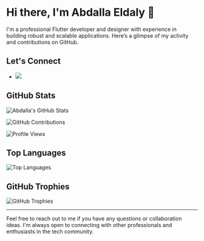 # Hi there, I'm Abdalla Eldaly 👋

I'm a professional Flutter developer and designer with experience in building robust and scalable applications. Here’s a glimpse of my activity and contributions on GitHub.

## Let's Connect

- [<img src="https://img.icons8.com/color/48/000000/linkedin.png"/>](https://www.linkedin.com/in/abdalla-eldaly-02621223b/)

## GitHub Stats

![Abdalla's GitHub Stats](https://github-readme-stats.vercel.app/api?username=Abdalla-Eldaly&show_icons=true&theme=radical)

![GitHub Contributions](https://github-readme-streak-stats.herokuapp.com/?user=Abdalla-Eldaly&theme=radical)



![Profile Views](https://komarev.com/ghpvc/?username=Abdalla-Eldaly&color=blueviolet)

## Top Languages

![Top Languages](https://github-readme-stats.vercel.app/api/top-langs/?username=Abdalla-Eldaly&layout=compact&theme=radical)





## GitHub Trophies

![GitHub Trophies](https://github-profile-trophy.vercel.app/?username=Abdalla-Eldaly&theme=radical)

---

Feel free to reach out to me if you have any questions or collaboration ideas. I'm always open to connecting with other professionals and enthusiasts in the tech community.
